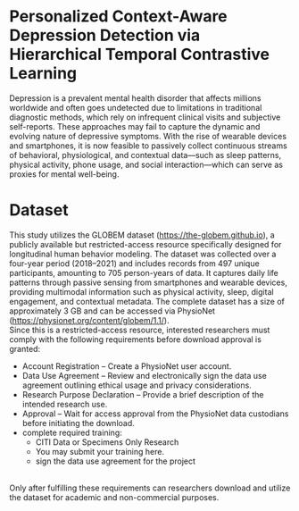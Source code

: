 # Personalized Context-Aware Depression Detection via Hierarchical Temporal Contrastive Learning
Depression is a prevalent mental health disorder that affects millions worldwide and often goes undetected due to limitations in traditional diagnostic methods, which rely on infrequent clinical visits and subjective self-reports. These approaches may fail to capture the dynamic and evolving nature of depressive symptoms. With the rise of wearable devices and smartphones, it is now feasible to passively collect continuous streams of behavioral, physiological, and contextual data—such as sleep patterns, physical activity, phone usage, and social interaction—which can serve as proxies for mental well-being. 
# Dataset
This study utilizes the GLOBEM dataset (https://the-globem.github.io), a publicly available but restricted-access resource specifically designed for longitudinal human behavior modeling. The dataset was collected over a four-year period (2018–2021) and includes records from 497 unique participants, amounting to 705 person-years of data. It captures daily life patterns through passive sensing from smartphones and wearable devices, providing multimodal information such as physical activity, sleep, digital engagement, and contextual metadata.
The complete dataset has a size of approximately 3 GB and can be accessed via PhysioNet (https://physionet.org/content/globem/1.1/). <br>
Since this is a restricted-access resource, interested researchers must comply with the following requirements before download approval is granted:
- Account Registration – Create a PhysioNet user account.
- Data Use Agreement – Review and electronically sign the data use agreement outlining ethical usage and privacy considerations.
- Research Purpose Declaration – Provide a brief description of the intended research use.
- Approval – Wait for access approval from the PhysioNet data custodians before initiating the download.
- complete required training:
  - CITI Data or Specimens Only Research
  - You may submit your training here.
  - sign the data use agreement for the project
<br>
Only after fulfilling these requirements can researchers download and utilize the dataset for academic and non-commercial purposes.

